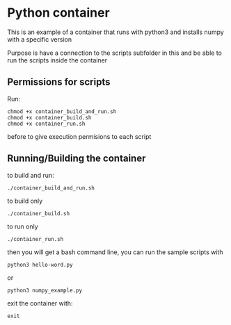 # Python container

This is an example of a container that runs with python3 and installs numpy with a specific version

Purpose is have a connection to the scripts subfolder in this and be able to run the scripts inside the container

## Permissions for scripts
Run:
```
chmod +x container_build_and_run.sh
chmod +x container_build.sh
chmod +x container_run.sh
```
before to give execution permisions to each script

## Running/Building the container

to build and run:
```
./container_build_and_run.sh
```
to build only
```
./container_build.sh
```
to run only
```
./container_run.sh
```

then you will get a bash command line, you can run the sample scripts with
```
python3 hello-word.py
```
or
```
python3 numpy_example.py
```


exit the container with:

```
exit
```
